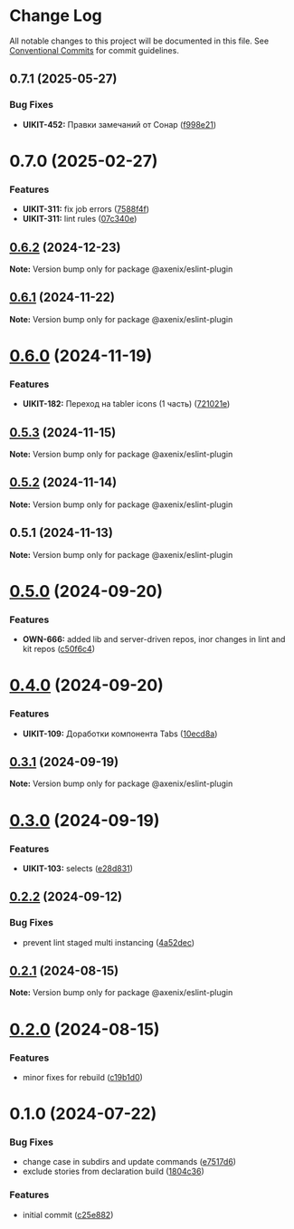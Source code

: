 # Change Log

All notable changes to this project will be documented in this file.
See [Conventional Commits](https://conventionalcommits.org) for commit guidelines.

## 0.7.1 (2025-05-27)


### Bug Fixes

* **UIKIT-452:** Правки замечаний от Сонар ([f998e21](http://gitlab-common.ru-central1.internal/coe-frontend/ui-commons/commit/f998e21e5a8996605fe1f460620982f37bd6c0dc))





# 0.7.0 (2025-02-27)


### Features

* **UIKIT-311:** fix job errors ([7588f4f](http://gitlab-common.ru-central1.internal/coe-frontend/ui-commons/commit/7588f4ff150f977c623a3792c89dd484fba05398))
* **UIKIT-311:** lint rules ([07c340e](http://gitlab-common.ru-central1.internal/coe-frontend/ui-commons/commit/07c340ebf83d7dc2436339d7a5faf996a0eea44d))





## [0.6.2](http://gitlab-common.ru-central1.internal/coe-frontend/ui-commons/compare/@axenix/eslint-plugin@0.5.3...@axenix/eslint-plugin@0.6.2) (2024-12-23)

**Note:** Version bump only for package @axenix/eslint-plugin





## [0.6.1](http://gitlab-common.ru-central1.internal/coe-frontend/ui-commons/compare/@axenix/eslint-plugin@0.5.3...@axenix/eslint-plugin@0.6.1) (2024-11-22)

**Note:** Version bump only for package @axenix/eslint-plugin

# [0.6.0](http://gitlab-common.ru-central1.internal/coe-frontend/ui-commons/compare/@axenix/eslint-plugin@0.5.3...@axenix/eslint-plugin@0.6.0) (2024-11-19)

### Features

- **UIKIT-182:** Переход на tabler icons (1 часть) ([721021e](http://gitlab-common.ru-central1.internal/coe-frontend/ui-commons/commit/721021e33a745d9bec7f8ae61ddcb6b455610131))

## [0.5.3](http://gitlab-common.ru-central1.internal/coe-frontend/ui-commons/compare/@axenix/eslint-plugin@0.5.2...@axenix/eslint-plugin@0.5.3) (2024-11-15)

**Note:** Version bump only for package @axenix/eslint-plugin

## [0.5.2](http://gitlab-common.ru-central1.internal/coe-frontend/ui-commons/compare/@axenix/eslint-plugin@0.5.1...@axenix/eslint-plugin@0.5.2) (2024-11-14)

**Note:** Version bump only for package @axenix/eslint-plugin

## 0.5.1 (2024-11-13)

**Note:** Version bump only for package @axenix/eslint-plugin

# [0.5.0](http://gitlab-common.ru-central1.internal/coe-frontend/ui-commons/compare/@axenix/eslint-plugin@0.4.0...@axenix/eslint-plugin@0.5.0) (2024-09-20)

### Features

- **OWN-666:** added lib and server-driven repos, inor changes in lint and kit repos ([c50f6c4](http://gitlab-common.ru-central1.internal/coe-frontend/ui-commons/commit/c50f6c43638accf91bffb523201dd9c69c4c19c3))

# [0.4.0](http://gitlab-common.ru-central1.internal/coe-frontend/ui-commons/compare/@axenix/eslint-plugin@0.3.1...@axenix/eslint-plugin@0.4.0) (2024-09-20)

### Features

- **UIKIT-109:** Доработки компонента Tabs ([10ecd8a](http://gitlab-common.ru-central1.internal/coe-frontend/ui-commons/commit/10ecd8aedf97de95297ff161e1a720c27304b6bc))

## [0.3.1](http://gitlab-common.ru-central1.internal/coe-frontend/ui-commons/compare/@axenix/eslint-plugin@0.3.0...@axenix/eslint-plugin@0.3.1) (2024-09-19)

**Note:** Version bump only for package @axenix/eslint-plugin

# [0.3.0](http://gitlab-common.ru-central1.internal/coe-frontend/ui-commons/compare/@axenix/eslint-plugin@0.2.2...@axenix/eslint-plugin@0.3.0) (2024-09-19)

### Features

- **UIKIT-103:** selects ([e28d831](http://gitlab-common.ru-central1.internal/coe-frontend/ui-commons/commit/e28d831144fc17a43413d4e449e8205c4391aa7e))

## [0.2.2](http://gitlab-common.ru-central1.internal/coe-frontend/ui-commons/compare/@axenix/eslint-plugin@0.2.1...@axenix/eslint-plugin@0.2.2) (2024-09-12)

### Bug Fixes

- prevent lint staged multi instancing ([4a52dec](http://gitlab-common.ru-central1.internal/coe-frontend/ui-commons/commit/4a52dece24bcc7fb50acfe533ba6b50ce7f0f890))

## [0.2.1](http://gitlab-common.ru-central1.internal/coe-frontend/ui-commons/compare/@axenix/eslint-plugin@0.2.0...@axenix/eslint-plugin@0.2.1) (2024-08-15)

**Note:** Version bump only for package @axenix/eslint-plugin

# [0.2.0](http://gitlab-common.ru-central1.internal/coe-frontend/ui-commons/compare/@axenix/eslint-plugin@0.1.0...@axenix/eslint-plugin@0.2.0) (2024-08-15)

### Features

- minor fixes for rebuild ([c19b1d0](http://gitlab-common.ru-central1.internal/coe-frontend/ui-commons/commit/c19b1d05f2cc9a32a6e78a6321a851c9172e78d7))

# 0.1.0 (2024-07-22)

### Bug Fixes

- change case in subdirs and update commands ([e7517d6](http://gitlab-common.ru-central1.internal/coe-frontend/ui-commons/commit/e7517d67997e82b48a24cfc05f7aae817e04aa5d))
- exclude stories from declaration build ([1804c36](http://gitlab-common.ru-central1.internal/coe-frontend/ui-commons/commit/1804c36ae805334c03da3bf0a5a456d6a928a7d5))

### Features

- initial commit ([c25e882](http://gitlab-common.ru-central1.internal/coe-frontend/ui-commons/commit/c25e8822d7f0bdb7ee60690b971533060d8804e5))
